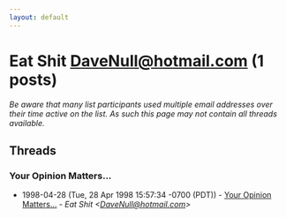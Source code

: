 ```yaml
---
layout: default
---
```


# Eat Shit <DaveNull@hotmail.com> (1 posts)

_Be aware that many list participants used multiple email addresses over their time active on the list. As such this page may not contain all threads available._

## Threads

### Your Opinion Matters...
+ 1998-04-28 (Tue, 28 Apr 1998 15:57:34 -0700 (PDT)) - [Your Opinion Matters...](/archive/1998/04/b328cf02528763380b9bd67247e545d1b0f37923ea41235d304136b36841625e) - _Eat Shit \<DaveNull@hotmail.com\>_

